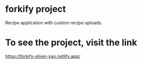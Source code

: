 # forkify project

Recipe application with custom recipe uploads.

# To see the project, visit the link
https://forkify-oliver-yao.netlify.app/
